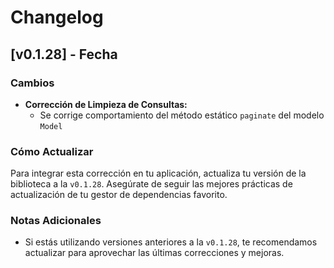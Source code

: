 # Changelog

## [v0.1.28] - Fecha

### Cambios

- **Corrección de Limpieza de Consultas:**
  - Se corrige comportamiento del método estático `paginate` del modelo `Model`

### Cómo Actualizar

Para integrar esta corrección en tu aplicación, actualiza tu versión de la biblioteca a la `v0.1.28`. Asegúrate de seguir las mejores prácticas de actualización de tu gestor de dependencias favorito.

### Notas Adicionales

- Si estás utilizando versiones anteriores a la `v0.1.28`, te recomendamos actualizar para aprovechar las últimas correcciones y mejoras.
